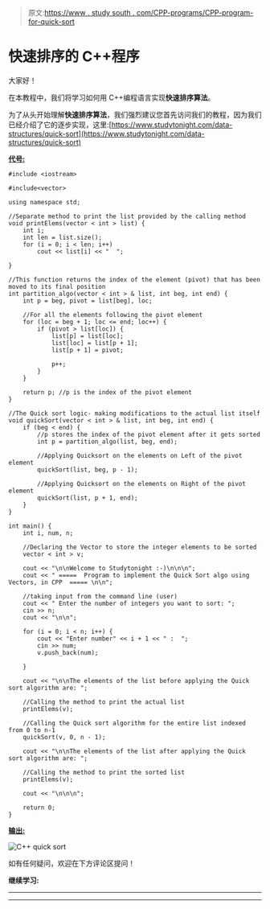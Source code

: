 > 原文:[https://www . study south . com/CPP-programs/CPP-program-for-quick-sort](https://www.studytonight.com/cpp-programs/cpp-program-for-quick-sort)

# 快速排序的 C++程序

大家好！

在本教程中，我们将学习如何用 C++编程语言实现**快速排序算法**。

为了从头开始理解**快速排序算法**，我们强烈建议您首先访问我们的教程，因为我们已经介绍了它的逐步实现，这里:[https://www.studytonight.com/data-structures/quick-sort](https://www.studytonight.com/data-structures/quick-sort)

<u>**代号:**</u>

```
#include <iostream>

#include<vector>

using namespace std;

//Separate method to print the list provided by the calling method
void printElems(vector < int > list) {
    int i;
    int len = list.size();
    for (i = 0; i < len; i++)
        cout << list[i] << "  ";

}

//This function returns the index of the element (pivot) that has been moved to its final position 
int partition_algo(vector < int > & list, int beg, int end) {
    int p = beg, pivot = list[beg], loc;

    //For all the elements following the pivot element
    for (loc = beg + 1; loc <= end; loc++) {
        if (pivot > list[loc]) {
            list[p] = list[loc];
            list[loc] = list[p + 1];
            list[p + 1] = pivot;

            p++;
        }
    }

    return p; //p is the index of the pivot element
}

//The Quick sort logic- making modifications to the actual list itself
void quickSort(vector < int > & list, int beg, int end) {
    if (beg < end) {
        //p stores the index of the pivot element after it gets sorted
        int p = partition_algo(list, beg, end);

        //Applying Quicksort on the elements on Left of the pivot element
        quickSort(list, beg, p - 1);

        //Applying Quicksort on the elements on Right of the pivot element
        quickSort(list, p + 1, end);
    }
}

int main() {
    int i, num, n;

    //Declaring the Vector to store the integer elements to be sorted
    vector < int > v;

    cout << "\n\nWelcome to Studytonight :-)\n\n\n";
    cout << " =====  Program to implement the Quick Sort algo using Vectors, in CPP  ===== \n\n";

    //taking input from the command line (user)
    cout << " Enter the number of integers you want to sort: ";
    cin >> n;
    cout << "\n\n";

    for (i = 0; i < n; i++) {
        cout << "Enter number" << i + 1 << " :  ";
        cin >> num;
        v.push_back(num);

    }

    cout << "\n\nThe elements of the list before applying the Quick sort algorithm are: ";

    //Calling the method to print the actual list
    printElems(v);

    //Calling the Quick sort algorithm for the entire list indexed from 0 to n-1
    quickSort(v, 0, n - 1);

    cout << "\n\nThe elements of the list after applying the Quick sort algorithm are: ";

    //Calling the method to print the sorted list
    printElems(v);

    cout << "\n\n\n";

    return 0;
}
```

<u>**输出:**</u>

![C++ quick sort](../Images/d3b0a5a09a43b0263a53850f9b79e2d1.png)

如有任何疑问，欢迎在下方评论区提问！

**继续学习:**

* * *

* * *